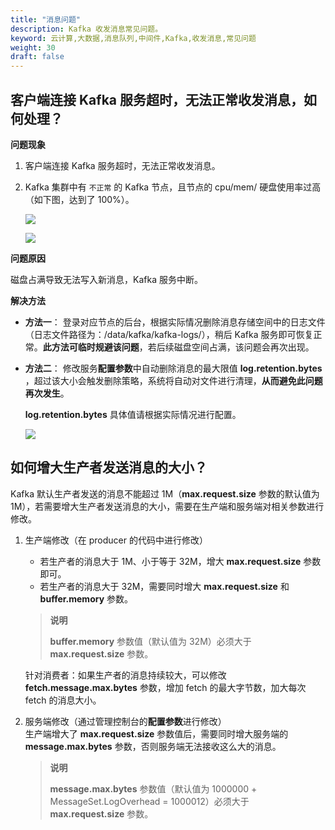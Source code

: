 ```yaml
---
title: "消息问题"
description: Kafka 收发消息常见问题。
keyword: 云计算,大数据,消息队列,中间件,Kafka,收发消息,常见问题
weight: 30
draft: false
---
```


## 客户端连接 Kafka 服务超时，无法正常收发消息，如何处理？

**问题现象**

1. 客户端连接 Kafka 服务超时，无法正常收发消息。
2. Kafka 集群中有 `不正常` 的 Kafka 节点，且节点的 cpu/mem/ 硬盘使用率过高（如下图，达到了 100%）。
    
    ![](../../_images/abnomal_node.png)

    ![](../../_images/massage_failed01.png)

**问题原因**

磁盘占满导致无法写入新消息，Kafka 服务中断。

**解决方法**

- **方法一**：
    登录对应节点的后台，根据实际情况删除消息存储空间中的日志文件（日志文件路径为：/data/kafka/kafka-logs/），稍后 Kafka 服务即可恢复正常。**此方法可临时规避该问题**，若后续磁盘空间占满，该问题会再次出现。
- **方法二**：
    修改服务**配置参数**中自动删除消息的最大限值 **log.retention.bytes** ，超过该大小会触发删除策略，系统将自动对文件进行清理，**从而避免此问题再次发生**。
    
    **log.retention.bytes** 具体值请根据实际情况进行配置。

    ![](../../_images/message_failed02.png)



## 如何增大生产者发送消息的大小？

Kafka 默认生产者发送的消息不能超过 1M（**max.request.size** 参数的默认值为 1M），若需要增大生产者发送消息的大小，需要在生产端和服务端对相关参数进行修改。

1. 生产端修改（在 producer 的代码中进行修改）    

   - 若生产者的消息大于 1M、小于等于 32M，增大 **max.request.size** 参数即可。    
   - 若生产者的消息大于 32M，需要同时增大 **max.request.size** 和 **buffer.memory** 参数。  

   > **说明**
   >
   > **buffer.memory** 参数值（默认值为 32M）必须大于 **max.request.size** 参数。
   
    针对消费者：如果生产者的消息持续较大，可以修改 **fetch.message.max.bytes** 参数，增加 fetch 的最大字节数，加大每次 fetch 的消息大小。  

2. 服务端修改（通过管理控制台的**配置参数**进行修改）  
    生产端增大了 **max.request.size** 参数值后，需要同时增大服务端的 **message.max.bytes** 参数，否则服务端无法接收这么大的消息。

   > **说明**
   >
   > **message.max.bytes** 参数值（默认值为 1000000 + MessageSet.LogOverhead = 1000012）必须大于 **max.request.size** 参数。

